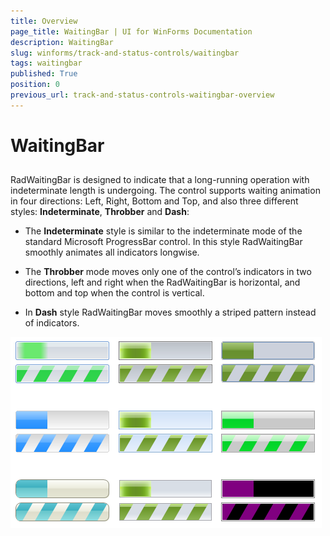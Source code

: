 ```yaml
---
title: Overview
page_title: WaitingBar | UI for WinForms Documentation
description: WaitingBar
slug: winforms/track-and-status-controls/waitingbar
tags: waitingbar
published: True
position: 0
previous_url: track-and-status-controls-waitingbar-overview
---
```


# WaitingBar

## 

RadWaitingBar is designed to indicate that a long-running operation with indeterminate  length is undergoing. The control supports waiting animation in four directions: Left, Right, Bottom and Top, and also three different styles: __Indeterminate__,  __Throbber__ and __Dash__:        
		

* The __Indeterminate__ style is similar to the  indeterminate mode of the standard Microsoft ProgressBar control. In this style RadWaitingBar smoothly animates all indicators longwise. 

* The __Throbber__ mode moves only one of the control’s indicators in two directions, left and right when the RadWaitingBar is horizontal, and bottom and top when the control is vertical.

* In __Dash__ style RadWaitingBar moves smoothly a striped pattern instead of indicators.

![track-and-status-controls-waitingbar-overview 001](images/track-and-status-controls-waitingbar-overview001.png)
